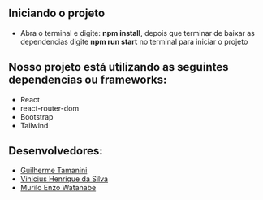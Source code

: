 ## Iniciando o projeto
- Abra o terminal e digite: **npm install**, depois que terminar de baixar as dependencias digite **npm run start** no terminal para iniciar o projeto

## Nosso projeto está utilizando as seguintes dependencias ou frameworks:
- React
- react-router-dom
- Bootstrap
- Tailwind

## Desenvolvedores:
- [Guilherme Tamanini](https://github.com/GuilhermeTamanini)
- [Vinicius Henrique da Silva](https://github.com/viniihds)
- [Murilo Enzo Watanabe](https://github.com/MuriloWatanabe)
